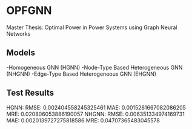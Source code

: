 # OPFGNN
Master Thesis: Optimal Power in Power Systems using Graph Neural Networks

## Models
-Homogeneous GNN (HGNN)
-Node-Type Based Heterogeneous GNN (NHGNN)
-Edge-Type Based Heterogeneous GNN (EHGNN)

## Test Results
HGNN: RMSE: 0.002404558245325461 MAE: 0.0015261667082086205 MRE: 0.020806053886190057
NHGNN: RMSE: 0.006351334974169731 MAE: 0.0020139727275818586 MRE: 0.04707365483045578
